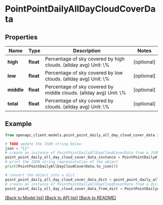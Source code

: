# PointPointDailyAllDayCloudCoverData


## Properties

Name | Type | Description | Notes
------------ | ------------- | ------------- | -------------
**high** | **float** | Percentage of sky covered by high clouds. (allday avg) Unit: \\% | [optional] 
**low** | **float** | Percentage of sky covered by low clouds. (allday avg) Unit: \\% | [optional] 
**middle** | **float** | Percentage of sky covered by middle clouds. (allday avg) Unit: \\% | [optional] 
**total** | **float** | Percentage of sky covered by clouds. (allday avg) Unit: \\% | [optional] 

## Example

```python
from openapi_client.models.point_point_daily_all_day_cloud_cover_data import PointPointDailyAllDayCloudCoverData

# TODO update the JSON string below
json = "{}"
# create an instance of PointPointDailyAllDayCloudCoverData from a JSON string
point_point_daily_all_day_cloud_cover_data_instance = PointPointDailyAllDayCloudCoverData.from_json(json)
# print the JSON string representation of the object
print(PointPointDailyAllDayCloudCoverData.to_json())

# convert the object into a dict
point_point_daily_all_day_cloud_cover_data_dict = point_point_daily_all_day_cloud_cover_data_instance.to_dict()
# create an instance of PointPointDailyAllDayCloudCoverData from a dict
point_point_daily_all_day_cloud_cover_data_from_dict = PointPointDailyAllDayCloudCoverData.from_dict(point_point_daily_all_day_cloud_cover_data_dict)
```
[[Back to Model list]](../README.md#documentation-for-models) [[Back to API list]](../README.md#documentation-for-api-endpoints) [[Back to README]](../README.md)


